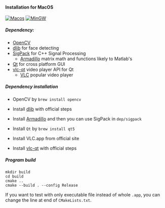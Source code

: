 #### Installation for MacOS

[![Macos](https://img.shields.io/badge/MacOS-PASSED-GREEN.svg)](./doc/INSTALL_MacOS.md)  [![MinGW](https://img.shields.io/badge/MinGW-PROCESSING-LIGHTCORAL.svg)](./doc/INSTALL_MinGW.md)

##### Dependency:

+ [OpenCV](https://github.com/opencv/opencv/releases)
+ [dlib](https://github.com/davisking/dlib) for face detecting
+ [SigPack](http://sigpack.sourceforge.net/build.html) for C++ Signal Processing
    + [Armadillo](http://arma.sourceforge.net/) matrix math and functions likely to Matlab's
+ [Qt](https://www.qt.io/) for cross platform GUI
+ [vlc-qt](https://github.com/vlc-qt/vlc-qt) video player API for Qt
    + [VLC](https://www.videolan.org/vlc/) popular video player

##### Dependency installation

+ OpenCV by `brew install opencv`

+ Install [dlib](https://github.com/davisking/dlib) with official steps
+ Install [Armadillo](http://arma.sourceforge.net/) and then you can use SigPack in `dep/sigpack`
+ Install `Qt` by `brew install qt5`

+ Install VLC.app from official site
+ Install [vlc-qt](https://github.com/vlc-qt/vlc-qt) with official steps

##### Program build

``` shell
mkdir build
cd build
cmake ..
cmake --build . --config Release
```

If you want to test with only executable file instead of whole `.app`, you can change the line at end of `CMakeLists.txt`.